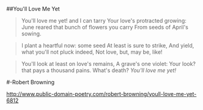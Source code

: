   ##You'll Love Me Yet

  >You'll love me yet! and I can tarry
  Your love's protracted growing:
  June reared that bunch of flowers you carry
  From seeds of April's sowing.

  >I plant a heartful now: some seed
  At least is sure to strike,
  And yield, what you'll not pluck indeed,
  Not love, but, may be, like!

  >You'll look at least on love's remains,
  A grave's one violet:
  Your look? that pays a thousand pains.
  What's death? _You'll love me yet!_
    
  #-Robert Browning
    
  http://www.public-domain-poetry.com/robert-browning/youll-love-me-yet-6812
    
